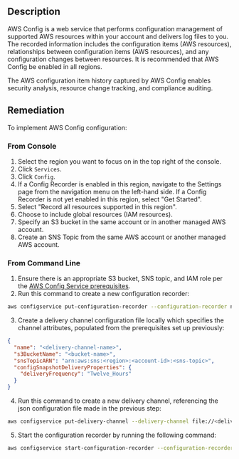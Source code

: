 ## Description

AWS Config is a web service that performs configuration management of supported AWS resources within your account and delivers log files to you. The recorded information includes the configuration items (AWS resources), relationships between configuration items (AWS resources), and any configuration changes between resources. It is recommended that AWS Config be enabled in all regions.

The AWS configuration item history captured by AWS Config enables security analysis, resource change tracking, and compliance auditing.

## Remediation

To implement AWS Config configuration:

### From Console

1. Select the region you want to focus on in the top right of the console.
2. Click `Services`.
3. Click `Config`.
4. If a Config Recorder is enabled in this region, navigate to the Settings page from the navigation menu on the left-hand side. If a Config Recorder is not yet enabled in this region, select "Get Started".
5. Select "Record all resources supported in this region".
6. Choose to include global resources (IAM resources).
7. Specify an S3 bucket in the same account or in another managed AWS account.
8. Create an SNS Topic from the same AWS account or another managed AWS account.

### From Command Line

1. Ensure there is an appropriate S3 bucket, SNS topic, and IAM role per the [AWS Config Service prerequisites](http://docs.aws.amazon.com/config/latest/developerguide/gs-cli-prereq.html).
2. Run this command to create a new configuration recorder:

```bash
aws configservice put-configuration-recorder --configuration-recorder name=<config-recorder-name>,roleARN=arn:aws:iam::<account-id>:role/<iam-role> --recording-group allSupported=true,includeGlobalResourceTypes=true
```

3. Create a delivery channel configuration file locally which specifies the channel attributes, populated from the prerequisites set up previously:

```json
{
  "name": "<delivery-channel-name>",
  "s3BucketName": "<bucket-name>",
  "snsTopicARN": "arn:aws:sns:<region>:<account-id>:<sns-topic>",
  "configSnapshotDeliveryProperties": {
    "deliveryFrequency": "Twelve_Hours"
  }
}
```

4. Run this command to create a new delivery channel, referencing the json configuration file made in the previous step:

```bash
aws configservice put-delivery-channel --delivery-channel file://<delivery-channel-file>.json
```

5. Start the configuration recorder by running the following command:

```bash
aws configservice start-configuration-recorder --configuration-recorder-name <config-recorder-name>
```
